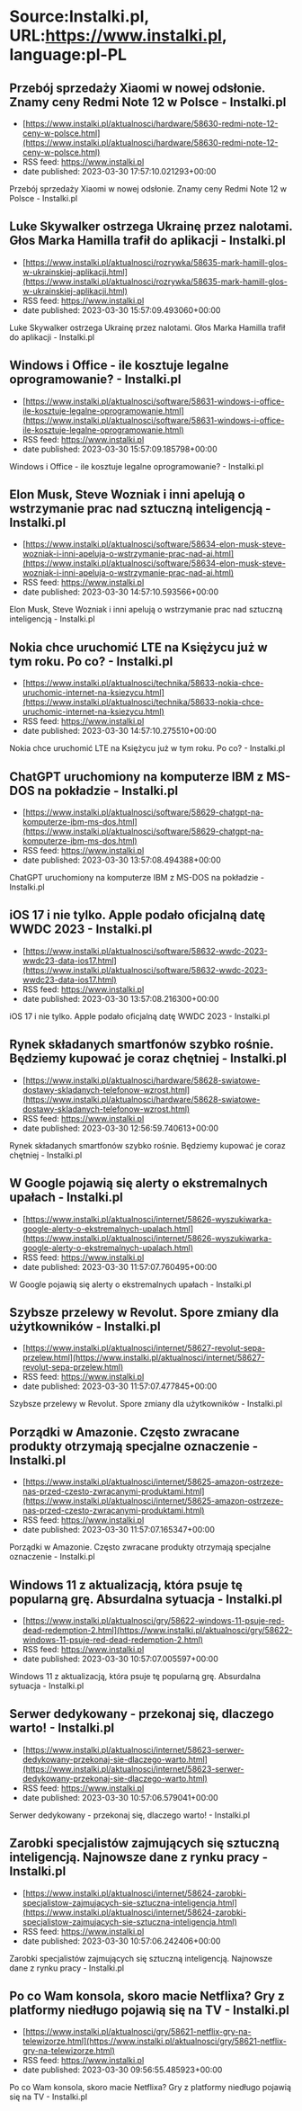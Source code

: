 # Source:Instalki.pl, URL:https://www.instalki.pl, language:pl-PL

## Przebój sprzedaży Xiaomi w nowej odsłonie. Znamy ceny Redmi Note 12 w Polsce - Instalki.pl
 - [https://www.instalki.pl/aktualnosci/hardware/58630-redmi-note-12-ceny-w-polsce.html](https://www.instalki.pl/aktualnosci/hardware/58630-redmi-note-12-ceny-w-polsce.html)
 - RSS feed: https://www.instalki.pl
 - date published: 2023-03-30 17:57:10.021293+00:00

Przebój sprzedaży Xiaomi w nowej odsłonie. Znamy ceny Redmi Note 12 w Polsce - Instalki.pl

## Luke Skywalker ostrzega Ukrainę przez nalotami. Głos Marka Hamilla trafił do aplikacji - Instalki.pl
 - [https://www.instalki.pl/aktualnosci/rozrywka/58635-mark-hamill-glos-w-ukrainskiej-aplikacji.html](https://www.instalki.pl/aktualnosci/rozrywka/58635-mark-hamill-glos-w-ukrainskiej-aplikacji.html)
 - RSS feed: https://www.instalki.pl
 - date published: 2023-03-30 15:57:09.493060+00:00

Luke Skywalker ostrzega Ukrainę przez nalotami. Głos Marka Hamilla trafił do aplikacji - Instalki.pl

## Windows i Office - ile kosztuje legalne oprogramowanie? - Instalki.pl
 - [https://www.instalki.pl/aktualnosci/software/58631-windows-i-office-ile-kosztuje-legalne-oprogramowanie.html](https://www.instalki.pl/aktualnosci/software/58631-windows-i-office-ile-kosztuje-legalne-oprogramowanie.html)
 - RSS feed: https://www.instalki.pl
 - date published: 2023-03-30 15:57:09.185798+00:00

Windows i Office - ile kosztuje legalne oprogramowanie? - Instalki.pl

## Elon Musk, Steve Wozniak i inni apelują o wstrzymanie prac nad sztuczną inteligencją - Instalki.pl
 - [https://www.instalki.pl/aktualnosci/software/58634-elon-musk-steve-wozniak-i-inni-apeluja-o-wstrzymanie-prac-nad-ai.html](https://www.instalki.pl/aktualnosci/software/58634-elon-musk-steve-wozniak-i-inni-apeluja-o-wstrzymanie-prac-nad-ai.html)
 - RSS feed: https://www.instalki.pl
 - date published: 2023-03-30 14:57:10.593566+00:00

Elon Musk, Steve Wozniak i inni apelują o wstrzymanie prac nad sztuczną inteligencją - Instalki.pl

## Nokia chce uruchomić LTE na Księżycu już w tym roku. Po co? - Instalki.pl
 - [https://www.instalki.pl/aktualnosci/technika/58633-nokia-chce-uruchomic-internet-na-ksiezycu.html](https://www.instalki.pl/aktualnosci/technika/58633-nokia-chce-uruchomic-internet-na-ksiezycu.html)
 - RSS feed: https://www.instalki.pl
 - date published: 2023-03-30 14:57:10.275510+00:00

Nokia chce uruchomić LTE na Księżycu już w tym roku. Po co? - Instalki.pl

## ChatGPT uruchomiony na komputerze IBM z MS-DOS na pokładzie - Instalki.pl
 - [https://www.instalki.pl/aktualnosci/software/58629-chatgpt-na-komputerze-ibm-ms-dos.html](https://www.instalki.pl/aktualnosci/software/58629-chatgpt-na-komputerze-ibm-ms-dos.html)
 - RSS feed: https://www.instalki.pl
 - date published: 2023-03-30 13:57:08.494388+00:00

ChatGPT uruchomiony na komputerze IBM z MS-DOS na pokładzie - Instalki.pl

## iOS 17 i nie tylko. Apple podało oficjalną datę WWDC 2023 - Instalki.pl
 - [https://www.instalki.pl/aktualnosci/software/58632-wwdc-2023-wwdc23-data-ios17.html](https://www.instalki.pl/aktualnosci/software/58632-wwdc-2023-wwdc23-data-ios17.html)
 - RSS feed: https://www.instalki.pl
 - date published: 2023-03-30 13:57:08.216300+00:00

iOS 17 i nie tylko. Apple podało oficjalną datę WWDC 2023 - Instalki.pl

## Rynek składanych smartfonów szybko rośnie. Będziemy kupować je coraz chętniej - Instalki.pl
 - [https://www.instalki.pl/aktualnosci/hardware/58628-swiatowe-dostawy-skladanych-telefonow-wzrost.html](https://www.instalki.pl/aktualnosci/hardware/58628-swiatowe-dostawy-skladanych-telefonow-wzrost.html)
 - RSS feed: https://www.instalki.pl
 - date published: 2023-03-30 12:56:59.740613+00:00

Rynek składanych smartfonów szybko rośnie. Będziemy kupować je coraz chętniej - Instalki.pl

## W Google pojawią się alerty o ekstremalnych upałach - Instalki.pl
 - [https://www.instalki.pl/aktualnosci/internet/58626-wyszukiwarka-google-alerty-o-ekstremalnych-upalach.html](https://www.instalki.pl/aktualnosci/internet/58626-wyszukiwarka-google-alerty-o-ekstremalnych-upalach.html)
 - RSS feed: https://www.instalki.pl
 - date published: 2023-03-30 11:57:07.760495+00:00

W Google pojawią się alerty o ekstremalnych upałach - Instalki.pl

## Szybsze przelewy w Revolut. Spore zmiany dla użytkowników - Instalki.pl
 - [https://www.instalki.pl/aktualnosci/internet/58627-revolut-sepa-przelew.html](https://www.instalki.pl/aktualnosci/internet/58627-revolut-sepa-przelew.html)
 - RSS feed: https://www.instalki.pl
 - date published: 2023-03-30 11:57:07.477845+00:00

Szybsze przelewy w Revolut. Spore zmiany dla użytkowników - Instalki.pl

## Porządki w Amazonie. Często zwracane produkty otrzymają specjalne oznaczenie - Instalki.pl
 - [https://www.instalki.pl/aktualnosci/internet/58625-amazon-ostrzeze-nas-przed-czesto-zwracanymi-produktami.html](https://www.instalki.pl/aktualnosci/internet/58625-amazon-ostrzeze-nas-przed-czesto-zwracanymi-produktami.html)
 - RSS feed: https://www.instalki.pl
 - date published: 2023-03-30 11:57:07.165347+00:00

Porządki w Amazonie. Często zwracane produkty otrzymają specjalne oznaczenie - Instalki.pl

## Windows 11 z aktualizacją, która psuje tę popularną grę. Absurdalna sytuacja - Instalki.pl
 - [https://www.instalki.pl/aktualnosci/gry/58622-windows-11-psuje-red-dead-redemption-2.html](https://www.instalki.pl/aktualnosci/gry/58622-windows-11-psuje-red-dead-redemption-2.html)
 - RSS feed: https://www.instalki.pl
 - date published: 2023-03-30 10:57:07.005597+00:00

Windows 11 z aktualizacją, która psuje tę popularną grę. Absurdalna sytuacja - Instalki.pl

## Serwer dedykowany - przekonaj się, dlaczego warto! - Instalki.pl
 - [https://www.instalki.pl/aktualnosci/internet/58623-serwer-dedykowany-przekonaj-sie-dlaczego-warto.html](https://www.instalki.pl/aktualnosci/internet/58623-serwer-dedykowany-przekonaj-sie-dlaczego-warto.html)
 - RSS feed: https://www.instalki.pl
 - date published: 2023-03-30 10:57:06.579041+00:00

Serwer dedykowany - przekonaj się, dlaczego warto! - Instalki.pl

## Zarobki specjalistów zajmujących się sztuczną inteligencją. Najnowsze dane z rynku pracy - Instalki.pl
 - [https://www.instalki.pl/aktualnosci/internet/58624-zarobki-specjalistow-zajmujacych-sie-sztuczna-inteligencja.html](https://www.instalki.pl/aktualnosci/internet/58624-zarobki-specjalistow-zajmujacych-sie-sztuczna-inteligencja.html)
 - RSS feed: https://www.instalki.pl
 - date published: 2023-03-30 10:57:06.242406+00:00

Zarobki specjalistów zajmujących się sztuczną inteligencją. Najnowsze dane z rynku pracy - Instalki.pl

## Po co Wam konsola, skoro macie Netflixa? Gry z platformy niedługo pojawią się na TV - Instalki.pl
 - [https://www.instalki.pl/aktualnosci/gry/58621-netflix-gry-na-telewizorze.html](https://www.instalki.pl/aktualnosci/gry/58621-netflix-gry-na-telewizorze.html)
 - RSS feed: https://www.instalki.pl
 - date published: 2023-03-30 09:56:55.485923+00:00

Po co Wam konsola, skoro macie Netflixa? Gry z platformy niedługo pojawią się na TV - Instalki.pl

